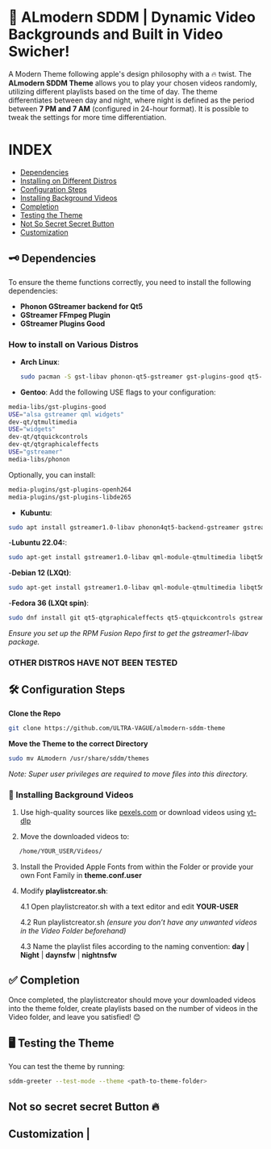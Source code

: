 # 🎨 ALmodern SDDM | Dynamic Video Backgrounds and Built in Video Swicher! 
A Modern Theme following apple's design philosophy with a 🔥 twist.
The **ALmodern SDDM Theme**  allows you to play your chosen videos randomly, utilizing different playlists based on the time of day.
The theme differentiates between day and night, where night is defined as the period between **7 PM and 7 AM** (configured in 24-hour format).
It is possible to tweak the settings for more time differentiation.

# INDEX

- [Dependencies](dependencies)
- [Installing on Different Distros](#how-to-install-on-various-distros)
- [Configuration Steps](configuration-steps)
- [Installing Background Videos](installing-background-videos)
- [Completion](completion)
- [Testing the Theme](Testing-The-Theme)
- [Not So Secret Secret Button](not-so-secret-secret-button)
- [Customization](customization)

## :old_key: Dependencies

To ensure the theme functions correctly, you need to install the following dependencies:

- **Phonon GStreamer backend for Qt5**
- **GStreamer FFmpeg Plugin**
- **GStreamer Plugins Good**






### How to install on Various Distros

- **Arch Linux**:
  ```bash
  sudo pacman -S gst-libav phonon-qt5-gstreamer gst-plugins-good qt5-quickcontrols qt5-graphicaleffects qt5-multimedia
- **Gentoo**: 
  Add the following USE flags to your configuration:
```bash
media-libs/gst-plugins-good
USE="alsa gstreamer qml widgets"
dev-qt/qtmultimedia
USE="widgets"
dev-qt/qtquickcontrols
dev-qt/qtgraphicaleffects
USE="gstreamer"
media-libs/phonon
```
Optionally, you can install:
```bash
media-plugins/gst-plugins-openh264
media-plugins/gst-plugins-libde265
```
- **Kubuntu**:
```bash 
sudo apt install gstreamer1.0-libav phonon4qt5-backend-gstreamer gstreamer1.0-plugins-good qml-module-qtquick-controls qml-module-qtgraphicaleffects qml-module-qtmultimedia qt5-default
```
-**Lubuntu 22.04:**:
```bash 
sudo apt-get install gstreamer1.0-libav qml-module-qtmultimedia libqt5multimedia5-plugins
```
-**Debian 12 (LXQt)**:
```bash
sudo apt-get install gstreamer1.0-libav qml-module-qtmultimedia libqt5multimedia5-plugins
```
-**Fedora 36 (LXQt spin)**:
```bash 
sudo dnf install git qt5-qtgraphicaleffects qt5-qtquickcontrols gstreamer1-libav
```
*Ensure you set up the RPM Fusion Repo first to get the gstreamer1-libav package.*


### OTHER DISTROS HAVE NOT BEEN TESTED





## :hammer_and_wrench: Configuration Steps

**Clone the Repo**
```bash
git clone https://github.com/ULTRA-VAGUE/almodern-sddm-theme
```

**Move the Theme to the correct Directory**
```bash
sudo mv ALmodern /usr/share/sddm/themes
```
*Note: Super user privileges are required to move files into this directory.*








### :movie_camera: Installing Background Videos



1. Use high-quality sources like [pexels.com](https://www.pexels.com) or download videos using [yt-dlp](https://github.com/yt-dlp/yt-dlp)

2. Move the downloaded videos to:
```bash
   /home/YOUR_USER/Videos/
```
3. Install the Provided Apple Fonts from within the Folder or provide your own Font Family in **theme.conf.user**

4. Modify **playlistcreator.sh**:

   4.1 Open playlistcreator.sh with a text editor and edit **YOUR-USER**

   4.2 Run playlistcreator.sh *(ensure you don’t have any unwanted videos in the Video Folder beforehand)*

   4.3 Name the playlist files according to the naming convention:
       **day** | **Night** | **daynsfw** | **nightnsfw**
       

## :white_check_mark: Completion

Once completed, the playlistcreator should move your downloaded videos into the theme folder, create playlists based on the number of videos in the Video folder, and leave you satisfied! 😊

## :desktop_computer: Testing the Theme

You can test the theme by running:
```bash
sddm-greeter --test-mode --theme <path-to-theme-folder>
```

## Not so secret secret Button :fire:

## Customization |



